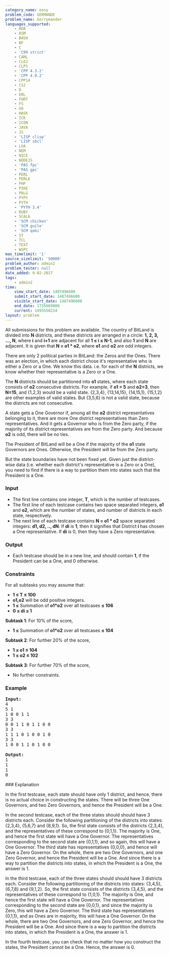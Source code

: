 ```yaml
---
category_name: easy
problem_code: GERMANDE
problem_name: Gerrymander
languages_supported:
    - ADA
    - ASM
    - BASH
    - BF
    - C
    - 'C99 strict'
    - CAML
    - CLOJ
    - CLPS
    - 'CPP 4.3.2'
    - 'CPP 4.9.2'
    - CPP14
    - CS2
    - D
    - ERL
    - FORT
    - FS
    - GO
    - HASK
    - ICK
    - ICON
    - JAVA
    - JS
    - 'LISP clisp'
    - 'LISP sbcl'
    - LUA
    - NEM
    - NICE
    - NODEJS
    - 'PAS fpc'
    - 'PAS gpc'
    - PERL
    - PERL6
    - PHP
    - PIKE
    - PRLG
    - PYPY
    - PYTH
    - 'PYTH 3.4'
    - RUBY
    - SCALA
    - 'SCM chicken'
    - 'SCM guile'
    - 'SCM qobi'
    - ST
    - TCL
    - TEXT
    - WSPC
max_timelimit: '1'
source_sizelimit: '50000'
problem_author: admin2
problem_tester: null
date_added: 9-02-2017
tags:
    - admin2
time:
    view_start_date: 1487496600
    submit_start_date: 1487496600
    visible_start_date: 1487496600
    end_date: 1735669800
    current: 1493558214
layout: problem
---
```

All submissions for this problem are available. The country of BitLand is divided into **N** districts, and these districts are arranged in a circle: **1, 2, 3, ..., N**, where **i** and **i+1** are adjacent for all **1 ≤ i ≤ N-1**, and also **1** and **N** are adjacent. It is given that **N = o1 \* o2**, where **o1** and **o2** are odd integers.

There are only 2 political parties in BitLand: the Zeros and the Ones. There was an election, in which each district chose it's representative who is either a Zero or a One. We know this data. i.e. for each of the **N** districts, we know whether their representative is a Zero or a One.

The **N** districts should be partitioned into **o1** states, where each state consists of **o2** consecutive districts. 
For example, if **o1 = 5** and **o2=3**, then **N=15**, and {1,2,3} would be a valid state. {2,3,4}, {13,14,15}, {14,15,1}, {15,1,2} are other examples of valid states. But {3,5,6} is not a valid state, because the districts are not consecutive.

A state gets a One Governor if, among all the **o2** district representatives belonging to it, there are more One district representatives than Zero representatives. And it gets a Governor who is from the Zero party, if the majority of its district representatives are from the Zero party. And because **o2** is odd, there will be no ties.

The President of BitLand will be a One if the majority of the **o1** state Governors are Ones. Otherwise, the President will be from the Zero party.

But the state boundaries have not been fixed yet. Given just the district-wise data (i.e. whether each district's representative is a Zero or a One), you need to find if there is a way to partition them into states such that the President is a One.

### Input

- The first line contains one integer, **T**, which is the number of testcases.
- The first line of each testcase contains two space separated integers, **o1** and **o2**, which are the number of states, and number of districts in each state, respectively.
- The next line of each testcase contains **N = o1 \* o2** space separated integers: **d1, d2, .., dN**. If **di** is **1**, then it signifies that District **i** has chosen a One representative. If **di** is 0, then they have a Zero representative.

### Output

- Each testcase should be in a new line, and should contain **1**, if the President can be a One, and 0 otherwise.

### Constraints

For all subtasks you may assume that:

- **1 ≤ T ≤ 100**
- **o1,o2** will be odd positive integers.
- **1 ≤** Summation of **o1\*o2** over all testcases **≤ 106**
- **0 ≤ di ≤ 1**

**Subtask 1**: For 10% of the score,

- **1 ≤** Summation of **o1\*o2** over all testcases **≤ 104**

**Subtask 2**: For further 20% of the score,

- **1 ≤ o1 ≤ 104**
- **1 ≤ o2 ≤ 102**

**Subtask 3**: For further 70% of the score,

- No further constraints.

### Example

<pre><b>Input:</b>
4
5 1
1 0 0 1 1
3 3
0 0 1 1 0 1 1 0 0
3 3
1 1 1 0 1 0 0 1 0
3 3
1 0 0 1 1 0 1 0 0

<b>Output:</b>
1
1
1
0
</pre>### Explanation

In the first testcase, each state should have only 1 district, and hence, there is no actual choice in constructing the states. There will be three One Governors, and two Zero Governors, and hence the President will be a One.

In the second testcase, each of the three states should should have 3 districts each. Consider the following partitioning of the districts into states: {2,3,4}, {5,6,7} and {8,9,1}. So, the first state consists of the districts {2,3,4}, and the representatives of these correspond to {0,1,1}. The majority is One, and hence the first state will have a One Governor. The representatives corresponding to the second state are {0,1,1}, and so again, this will have a One Governor. The third state has representatives {0,0,0}, and hence will have a Zero Governor. On the whole, there are two One Governors, and one Zero Governor, and hence the President will be a One. And since there is a way to partition the districts into states, in which the President is a One, the answer is 1.

In the third testcase, each of the three states should should have 3 districts each. Consider the following partitioning of the districts into states: {3,4,5}, {6,7,8} and {9,1,2}. So, the first state consists of the districts {3,4,5}, and the representatives of these correspond to {1,0,1}. The majority is One, and hence the first state will have a One Governor. The representatives corresponding to the second state are {0,0,1}, and since the majority is Zero, this will have a Zero Governor. The third state has representatives {0,1,1}, and as Ones are in majority, this will have a One Governor. On the whole, there are two One Governors, and one Zero Governor, and hence the President will be a One. And since there is a way to partition the districts into states, in which the President is a One, the answer is 1.

In the fourth testcase, you can check that no matter how you construct the states, the President cannot be a One. Hence, the answer is 0.
